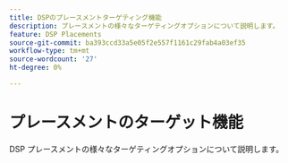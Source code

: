 ```yaml
---
title: DSPのプレースメントターゲティング機能
description: プレースメントの様々なターゲティングオプションについて説明します。
feature: DSP Placements
source-git-commit: ba393ccd33a5e05f2e557f1161c29fab4a03ef35
workflow-type: tm+mt
source-wordcount: '27'
ht-degree: 0%

---
```


# プレースメントのターゲット機能

DSP プレースメントの様々なターゲティングオプションについて説明します。

<!--
>[!VIDEO]()
-->
